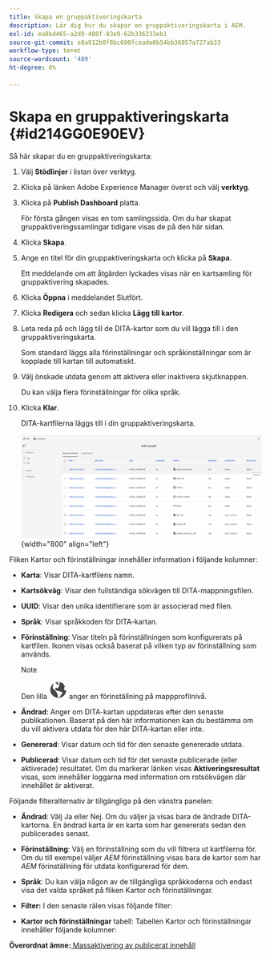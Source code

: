 ```yaml
---
title: Skapa en gruppaktiveringskarta
description: Lär dig hur du skapar en gruppaktiveringskarta i AEM.
exl-id: ea0bd465-a2d9-488f-83e9-62b336233eb1
source-git-commit: e8a912b0f8bc690fceade0b54bb36057a727ab33
workflow-type: tm+mt
source-wordcount: '489'
ht-degree: 0%

---
```


# Skapa en gruppaktiveringskarta {#id214GG0E90EV}

Så här skapar du en gruppaktiveringskarta:

1. Välj **Stödlinjer** i listan över verktyg.

1. Klicka på länken Adobe Experience Manager överst och välj **verktyg**.

1. Klicka på **Publish Dashboard** platta.

   För första gången visas en tom samlingssida. Om du har skapat gruppaktiveringssamlingar tidigare visas de på den här sidan.

1. Klicka **Skapa**.

1. Ange en titel för din gruppaktiveringskarta och klicka på **Skapa**.

   Ett meddelande om att åtgärden lyckades visas när en kartsamling för gruppaktivering skapades.

1. Klicka **Öppna** i meddelandet Slutfört.

1. Klicka **Redigera** och sedan klicka **Lägg till kartor**.

1. Leta reda på och lägg till de DITA-kartor som du vill lägga till i den gruppaktiveringskarta.

   Som standard läggs alla förinställningar och språkinställningar som är kopplade till kartan till automatiskt.

1. Välj önskade utdata genom att aktivera eller inaktivera skjutknappen.

   Du kan välja flera förinställningar för olika språk.

1. Klicka **Klar**.

   DITA-kartfilerna läggs till i din gruppaktiveringskarta.

   ![](images/bulk-activation-collection-created.png){width="800" align="left"}


Fliken Kartor och förinställningar innehåller information i följande kolumner:

- **Karta**: Visar DITA-kartfilens namn.
- **Kartsökväg**: Visar den fullständiga sökvägen till DITA-mappningsfilen.

- **UUID**: Visar den unika identifierare som är associerad med filen.

- **Språk**: Visar språkkoden för DITA-kartan.
- **Förinställning**: Visar titeln på förinställningen som konfigurerats på kartfilen. Ikonen visas också baserat på vilken typ av förinställning som används.

  >[!NOTE]
  >
  > Den lilla ![](images/global-preset-icon.svg) anger en förinställning på mappprofilnivå.
- **Ändrad**: Anger om DITA-kartan uppdateras efter den senaste publikationen. Baserat på den här informationen kan du bestämma om du vill aktivera utdata för den här DITA-kartan eller inte.
- **Genererad**: Visar datum och tid för den senaste genererade utdata.
- **Publicerad**: Visar datum och tid för det senaste publicerade (eller aktiverade) resultatet. Om du markerar länken visas **Aktiveringsresultat** visas, som innehåller loggarna med information om rotsökvägen där innehållet är aktiverat.


Följande filteralternativ är tillgängliga på den vänstra panelen:

- **Ändrad**: Välj Ja eller Nej. Om du väljer ja visas bara de ändrade DITA-kartorna. En ändrad karta är en karta som har genererats sedan den publicerades senast.
- **Förinställning**: Välj en förinställning som du vill filtrera ut kartfilerna för. Om du till exempel väljer *AEM* förinställning visas bara de kartor som har *AEM* förinställning för utdata konfigurerad för dem.
- **Språk**: Du kan välja någon av de tillgängliga språkkoderna och endast visa det valda språket på fliken Kartor och förinställningar.

- **Filter:** I den senaste rälen visas följande filter:
- **Kartor och förinställningar** tabell: Tabellen Kartor och förinställningar innehåller följande kolumner:

**Överordnat ämne:**[ Massaktivering av publicerat innehåll](conf-bulk-activation.md)
